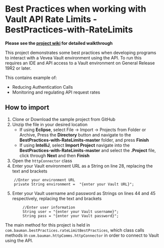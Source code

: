 # Best Practices when working with Vault API Rate Limits - BestPractices-with-RateLimits
**Please see the [project wiki](https://github.com/baumandn/BestPractices-with-RateLimits/wiki) for detailed walkthrough**

This project demonstrates some best practices when developing programs to interact with a Vevea Vault environment using the API. To run this requires an IDE and API access to a Vault environment on General Release 19R2 or later.

This contains example of:
* Reducing Authentication Calls
* Monitoring and regulating API request rates

## How to import

1. Clone or Download the sample project from GitHub
2. Unzip the file in your desired location
   * If using **Eclipse**, select File -> Import -> Projects from Folder or Archive, Press the **Directory** button and navigate to the **BestPractices-with-RateLimits-master** folder, and press **Finish**
   * If using **IntelliJ**, select **Import Project** navigate into the **BestPractices-with-RateLimits-master** and select the **.Project** file, click through **Next** and then **Finish**
3. Open the `httpConnector` class
4. Enter your Vault environment URL as a String on line 28, replacing the text and brackets

```
	//Enter your environment URL
	private String environment =  "{enter your Vault URL}";
```
5. Enter your Vault username and password as Strings on lines 44 and 45 respectively, replacing the text and brackets

```
		//Enter user information
		String user = "{enter your Vault username}";
		String pass = "{enter your Vault password}";
```

The main method for this project is held in `com.bauman.bestPractices.rateLimitBestPractices`, which class calls methods in `com.bauman.httpComms.httpConnector` in order to connect to Vault using the API.
